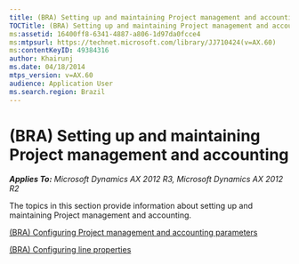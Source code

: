 ```yaml
---
title: (BRA) Setting up and maintaining Project management and accounting
TOCTitle: (BRA) Setting up and maintaining Project management and accounting
ms:assetid: 16400ff8-6341-4887-a806-1d97da0fcce4
ms:mtpsurl: https://technet.microsoft.com/library/JJ710424(v=AX.60)
ms:contentKeyID: 49384316
author: Khairunj
ms.date: 04/18/2014
mtps_version: v=AX.60
audience: Application User
ms.search.region: Brazil
---
```


# (BRA) Setting up and maintaining Project management and accounting 


_**Applies To:** Microsoft Dynamics AX 2012 R3, Microsoft Dynamics AX 2012 R2_

The topics in this section provide information about setting up and maintaining Project management and accounting.

[(BRA) Configuring Project management and accounting parameters](bra-configuring-project-management-and-accounting-parameters.md)

[(BRA) Configuring line properties](bra-configuring-line-properties.md)

  



